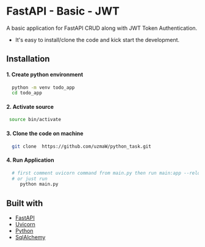 
# FastAPI - Basic - JWT

A basic application for FastAPI CRUD along with JWT Token Authentication. <br/>
+ It's easy to install/clone the code and kick start the development.



## Installation

#### 1. Create python environment

```bash
  python -m venv todo_app
  cd todo_app
```

#### 2. Activate source 

```bash
 source bin/activate
```

#### 3. Clone the code on machine
```bash
  git clone  https://github.com/uzmaW/python_task.git
```

#### 4. Run Application
```bash
  # first comment uvicorn command from main.py then run main:app --reload --port 8000
  # or just run 
     python main.py
```
## Built with

- [FastAPI](https://fastapi.tiangolo.com/)
- [Uvicorn](https://www.uvicorn.org/)
- [Python](https://www.python.org/)
- [SqlAlchemy](https://www.sqlalchemy.org/)

